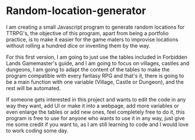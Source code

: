 # Random-location-generator

I am creating a small Javascript program to generate random locations for TTRPG's, the objective of this program, apart from being a portfolio practice, 
is to make it easier for the game maters to improvise locations without rolling a hundred dice or inventing them by the way.   

For this first version, I am going to just use the tables included in Forbidden Lands Gamemaster's guide, and I am going to focus on villages, castles and dungeons, 
I am going to adapt the content of the tables to make the program compatible with every fantasy RPG and that's it, there is going to be a main function 
with one variable (Village, Castle or Dungeon), and the rest will be automated.   

If someone gets interested in this project and wants to edit the code in 
any way they want, add UI or make it into a webpage, add more variables or even enlarge the tables or add new ones, feel completely free to do it, this 
program is free to use for anyone who wants to use it in any way, just give me some credit if you want to, as I am still learning to code and I would love 
to work coding some day. 
